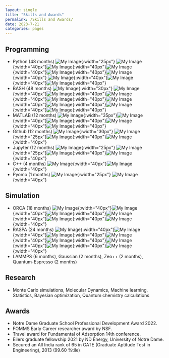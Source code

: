 ```yaml
---
layout: single
title: "Skills and Awards"
permalink: /Skills and Awards/
date: 2023-7-21
categories: pages
---
```

## Programming ##
* Python (48 months) ![My Image](/assets/images/logos/Python.png){:width="25px"} ![My Image](/assets/images/brick.png){:width="40px"}![My Image](/assets/images/brick.png){:width="40px"}![My Image](/assets/images/brick.png){:width="40px"}![My Image](/assets/images/brick.png){:width="40px"}![My Image](/assets/images/brick.png){:width="40px"} ![My Image](/assets/images/brick.png){:width="40px"}![My Image](/assets/images/brick.png){:width="40px"}![My Image](/assets/images/brick.png){:width="40px"}
* BASH (48 months) ![My Image](/assets/images/logos/BASH_logo.png){:width="30px"} ![My Image](/assets/images/brick.png){:width="40px"}![My Image](/assets/images/brick.png){:width="40px"}![My Image](/assets/images/brick.png){:width="40px"}![My Image](/assets/images/brick.png){:width="40px"}![My Image](/assets/images/brick.png){:width="40px"}![My Image](/assets/images/brick.png){:width="40px"}![My Image](/assets/images/brick.png){:width="40px"}![My Image](/assets/images/brick.png){:width="40px"}
* MATLAB (12 months) ![My Image](/assets/images/logos/MATLAB.png){:width="35px"}![My Image](/assets/images/brick.png){:width="40px"}![My Image](/assets/images/brick.png){:width="40px"}![My Image](/assets/images/brick.png){:width="40px"}![My Image](/assets/images/brick.png){:width="40px"}  
* Github (12 months) ![My Image](/assets/images/logos/GitHub-Mark.png){:width="30px"} ![My Image](/assets/images/brick.png){:width="25px"}![My Image](/assets/images/brick.png){:width="40px"}![My Image](/assets/images/brick.png){:width="40px"} 
* Jupyter (12 months) ![My Image](/assets/images/logos/Jupyter.png){:width="25px"} ![My Image](/assets/images/brick.png){:width="25px"}![My Image](/assets/images/brick.png){:width="40px"}![My Image](/assets/images/brick.png){:width="40px"} 
* C++ (4 months) ![My Image](/assets/images/brick.png){:width="40px"}![My Image](/assets/images/brick.png){:width="40px"} 
* Pyomo (1 months) ![My Image](/assets/images/logos/Pyomo_Logo.png){:width="25px"} ![My Image](/assets/images/brick.png){:width="40px"} 

## Simulation ##
* ORCA (18 months) ![My Image](/assets/images/brick.png){:width="40px"}![My Image](/assets/images/brick.png){:width="40px"}![My Image](/assets/images/brick.png){:width="40px"}![My Image](/assets/images/brick.png){:width="40px"}![My Image](/assets/images/brick.png){:width="40px"}![My Image](/assets/images/brick.png){:width="40px"} 
* RASPA (24 months) ![My Image](/assets/images/brick.png){:width="40px"}![My Image](/assets/images/brick.png){:width="40px"}![My Image](/assets/images/brick.png){:width="40px"}![My Image](/assets/images/brick.png){:width="40px"}![My Image](/assets/images/brick.png){:width="40px"}![My Image](/assets/images/brick.png){:width="40px"}![My Image](/assets/images/brick.png){:width="40px"}![My Image](/assets/images/brick.png){:width="40px"} 
* LAMMPS (6 months), Gaussian (2 months), Zeo++ (2 months), Quantum-Espresso (2 months)

## Research ##
* Monte Carlo simulations, Molecular Dynamics, Machine learning, Statistics, Bayesian optimization, Quantum chemistry calculations

## Awards ##
* Notre Dame Graduate School Professional Development Award 2022.
* FOMMS Early Career researcher award by NSF.
* Travel award for Fundamental of Adsorption 14th conference.
* Eilers graduate fellowship 2021 by ND Energy, University of Notre Dame.
* Secured an All India rank of 65 in GATE (Graduate Aptitude Test in Engineering), 2013 (99.60 %tile)


